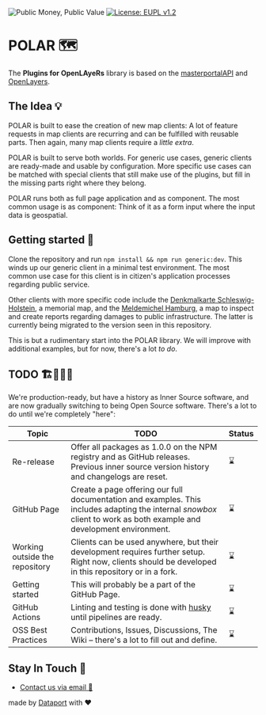 ![Public Money, Public Value](https://img.shields.io/badge/Public%20Money-Public%20Value-red)
[![License: EUPL v1.2](https://img.shields.io/badge/License-EUPL%20v1.2-blue)](https://joinup.ec.europa.eu/collection/eupl/eupl-text-eupl-12)

# POLAR 🗺️

The **Plugins for OpenLAyeRs** library is based on the [masterportalAPI](https://bitbucket.org/geowerkstatt-hamburg/masterportalapi) and [OpenLayers](https://openlayers.org/).

## The Idea 💡

POLAR is built to ease the creation of new map clients: A lot of feature requests in map clients are recurring and can be fulfilled with reusable parts. Then again, many map clients require a _little extra_.

POLAR is built to serve both worlds. For generic use cases, generic clients are ready-made and usable by configuration. More specific use cases can be matched with special clients that still make use of the plugins, but fill in the missing parts right where they belong.

POLAR runs both as full page application and as component. The most common usage is as component: Think of it as a form input where the input data is geospatial.

## Getting started 🚀

Clone the repository and run `npm install && npm run generic:dev`. This winds up our generic client in a minimal test environment. The most common use case for this client is in citizen's application processes regarding public service.

Other clients with more specific code include the [Denkmalkarte Schleswig-Holstein](https://efi2.schleswig-holstein.de/dish/dish_client/index.html), a memorial map, and the [Meldemichel Hamburg](https://static.hamburg.de/kartenclient/prod/), a map to inspect and create reports regarding damages to public infrastructure. The latter is currently being migrated to the version seen in this repository.

This is but a rudimentary start into the POLAR library. We will improve with additional examples, but for now, there's a lot _to do_.

## TODO 🏗️👷‍♀️👷

We're production-ready, but have a history as Inner Source software, and are now gradually switching to being Open Source software. There's a lot to do until we're completely "here":

| Topic                          | TODO                                                                                                                                                                  | Status |
| ------------------------------ | --------------------------------------------------------------------------------------------------------------------------------------------------------------------- | ------ |
| Re-release                     | Offer all packages as 1.0.0 on the NPM registry and as GitHub releases. Previous inner source version history and changelogs are reset.                               | ⌛     |
| GitHub Page                    | Create a page offering our full documentation and examples. This includes adapting the internal _snowbox_ client to work as both example and development environment. | ⌛     |
| Working outside the repository | Clients can be used anywhere, but their development requires further setup. Right now, clients should be developed in this repository or in a fork.                   | ⌛     |
| Getting started                | This will probably be a part of the GitHub Page.                                                                                                                      | ⌛     |
| GitHub Actions                 | Linting and testing is done with [husky](https://github.com/typicode/husky) until pipelines are ready.                                                                | ⌛     |
| OSS Best Practices             | Contributions, Issues, Discussions, The Wiki – there's a lot to fill out and define.                                                                                  | ⌛     |

## Stay In Touch 💬

- [Contact us via email 📧](dataport-polar-support@dataport.de)

made by [Dataport](https://www.dataport.de/) with ❤️
